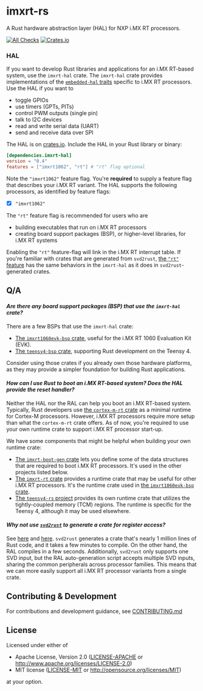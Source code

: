 # imxrt-rs

A Rust hardware abstraction layer (HAL) for NXP i.MX RT processors.

[![All Checks][all-checks-badge]][all-checks-url] [![Crates.io][imxrt-hal-badge]][imxrt-hal-url]

[all-checks-badge]: https://github.com/imxrt-rs/imxrt-rs/workflows/All%20Checks/badge.svg
[all-checks-url]: https://github.com/imxrt-rs/imxrt-rs/actions?query=workflow%3A%22All+Checks%22
[imxrt-hal-badge]: https://img.shields.io/crates/v/imxrt-hal
[imxrt-hal-url]: https://crates.io/crates/imxrt-hal

### HAL

If you want to develop Rust libraries and applications for an i.MX RT-based system, use the `imxrt-hal` crate. The `imxrt-hal` crate provides implementations of the [`embedded-hal` traits](https://crates.io/crates/embedded-hal) specific to i.MX RT processors. Use the HAL if you want to

- toggle GPIOs
- use timers (GPTs, PITs)
- control PWM outputs (single pin)
- talk to I2C devices
- read and write serial data (UART)
- send and receive data over SPI

The HAL is on [crates.io](https://crates.io/crates/imxrt-hal). Include the HAL in your Rust library or binary:

```toml
[dependencies.imxrt-hal]
version = "0.4"
features = ["imxrt1062", "rt"] # "rt" flag optional
```

Note the `"imxrt1062"` feature flag. You're **required** to supply a feature flag that describes your i.MX RT variant. The HAL supports the following processors, as identified by feature flags:

- [x] `"imxrt1062"`

The `"rt"` feature flag is recommended for users who are

- building executables that run on i.MX RT processors
- creating board support packages (BSP), or higher-level libraries, for i.MX RT systems

Enabling the `"rt"` feature-flag will link in the i.MX RT interrupt table. If you're familiar with crates that are generated from `svd2rust`, [the `"rt"` feature](https://docs.rs/svd2rust/0.17.0/svd2rust/#the-rt-feature) has the same behaviors in the `imxrt-hal` as it does in `svd2rust`-generated crates.

## Q/A

#### *Are there any board support packages (BSP) that use the `imxrt-hal` crate?*

There are a few BSPs that use the `imxrt-hal` crate:

- [The `imxrt1060evk-bsp` crate](https://github.com/imxrt-rs/imxrt1060evk-bsp), useful for the i.MX RT 1060 Evaluation Kit (EVK).
- [The `teensy4-bsp` crate](https://github.com/mciantyre/teensy4-rs), supporting Rust development on the Teensy 4.

Consider using those crates if you already own those hardware platforms, as they may provide a simpler foundation for building Rust applications.

#### *How can I use Rust to boot an i.MX RT-based system? Does the HAL provide the reset handler?*

Neither the HAL nor the RAL can help you boot an i.MX RT-based system. Typically, Rust developers use [the `cortex-m-rt` crate](https://github.com/rust-embedded/cortex-m-rt) as a minimal runtime for Cortex-M processors. However, i.MX RT processors require more setup than what the `cortex-m-rt` crate offers. As of now, you're required to use your own runtime crate to support i.MX RT processor start-up.

We have some components that might be helpful when building your own runtime crate:

- [The `imxrt-boot-gen` crate](https://github.com/imxrt-rs/imxrt-boot-gen) lets you define some of the data structures that are required to boot i.MX RT processors. It's used in the other projects listed below.
- [The `imxrt-rt` crate](https://github.com/imxrt-rs/imxrt-rt) provides a runtime crate that may be useful for other i.MX RT processors. It's the runtime crate used in [the `imxrt1060evk-bsp` crate](https://github.com/imxrt-rs/imxrt1060evk-bsp).
- [The `teensy4-rs` project](https://github.com/mciantyre/teensy4-rs) provides its own runtime crate that utilizes the tightly-coupled memory (TCM) regions. The runtime is specific for the Teensy 4, although it may be used elsewhere.

#### *Why not use [`svd2rust`](https://docs.rs/svd2rust/0.17.0/svd2rust/) to generate a crate for register access?*

See [here](https://github.com/mciantyre/teensy4-rs/issues/48) and [here](https://users.rust-lang.org/t/svd2rust-generates-an-enormous-crate/32372). `svd2rust` generates a crate that's nearly 1 million lines of Rust code, and it takes a few minutes to compile. On the other hand, the RAL compiles in a few seconds. Additionally, `svd2rust` only supports one SVD input, but the RAL auto-generation script accepts multiple SVD inputs, sharing the common peripherals across processor families. This means that we can more easily support all i.MX RT processor variants from a single crate.

## Contributing & Development

For contributions and development guidance, see [CONTRIBUTING.md](CONTRIBUTING.md)

## License

Licensed under either of

- Apache License, Version 2.0 ([LICENSE-APACHE](LICENSE-APACHE) or
  http://www.apache.org/licenses/LICENSE-2.0)
- MIT license ([LICENSE-MIT](LICENSE-MIT) or http://opensource.org/licenses/MIT)

at your option.